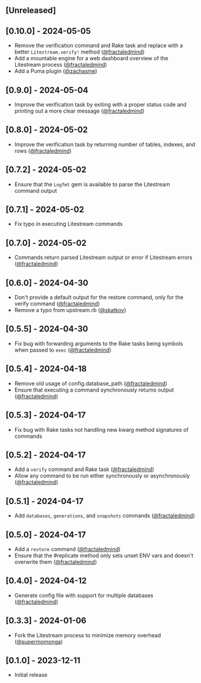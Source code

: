 ## [Unreleased]

## [0.10.0] - 2024-05-05

- Remove the verification command and Rake task and replace with a better `Litestream.verify!` method ([@fractaledmind](https://github.com/fractaledmind/litestream-ruby/pull/28))
- Add a mountable engine for a web dashboard overview of the Litestream process ([@fractaledmind](https://github.com/fractaledmind/litestream-ruby/pull/29))
- Add a Puma plugin ([@zachasme](https://github.com/fractaledmind/litestream-ruby/pull/22))

## [0.9.0] - 2024-05-04

- Improve the verification task by exiting with a proper status code and printing out a more clear message ([@fractaledmind](https://github.com/fractaledmind/litestream-ruby/pull/27))

## [0.8.0] - 2024-05-02

- Improve the verification task by returning number of tables, indexes, and rows ([@fractaledmind](https://github.com/fractaledmind/litestream-ruby/pull/26))

## [0.7.2] - 2024-05-02

- Ensure that the `Logfmt` gem is available to parse the Litestream command output

## [0.7.1] - 2024-05-02

- Fix typo in executing Litestream commands

## [0.7.0] - 2024-05-02

- Commands return parsed Litestream output or error if Litestream errors ([@fractaledmind](https://github.com/fractaledmind/litestream-ruby/pull/25))

## [0.6.0] - 2024-04-30

- Don't provide a default output for the restore command, only for the verify command ([@fractaledmind](https://github.com/fractaledmind/litestream-ruby/pull/24))
- Remove a typo from upstream.rb ([@skatkov](https://github.com/fractaledmind/litestream-ruby/pull/21))

## [0.5.5] - 2024-04-30

- Fix bug with forwarding arguments to the Rake tasks being symbols when passed to `exec` ([@fractaledmind](https://github.com/fractaledmind/litestream-ruby/pull/23))

## [0.5.4] - 2024-04-18

- Remove old usage of config.database_path ([@fractaledmind](https://github.com/fractaledmind/litestream-ruby/pull/18))
- Ensure that executing a command synchronously returns output ([@fractaledmind](https://github.com/fractaledmind/litestream-ruby/pull/20))

## [0.5.3] - 2024-04-17

- Fix bug with Rake tasks not handling new kwarg method signatures of commands

## [0.5.2] - 2024-04-17

- Add a `verify` command and Rake task ([@fractaledmind](https://github.com/fractaledmind/litestream-ruby/pull/16))
- Allow any command to be run either synchronously or asynchronously ([@fractaledmind](https://github.com/fractaledmind/litestream-ruby/pull/17))

## [0.5.1] - 2024-04-17

- Add `databases`, `generations`, and `snapshots` commands ([@fractaledmind](https://github.com/fractaledmind/litestream-ruby/pull/15))

## [0.5.0] - 2024-04-17

- Add a `restore` command ([@fractaledmind](https://github.com/fractaledmind/litestream-ruby/pull/14))
- Ensure that the #replicate method only sets unset ENV vars and doesn't overwrite them ([@fractaledmind](https://github.com/fractaledmind/litestream-ruby/pull/13))

## [0.4.0] - 2024-04-12

- Generate config file with support for multiple databases ([@fractaledmind](https://github.com/fractaledmind/litestream-ruby/pull/7))

## [0.3.3] - 2024-01-06

- Fork the Litestream process to minimize memory overhead ([@supermomonga](https://github.com/fractaledmind/litestream-ruby/pull/6))

## [0.1.0] - 2023-12-11

- Initial release
